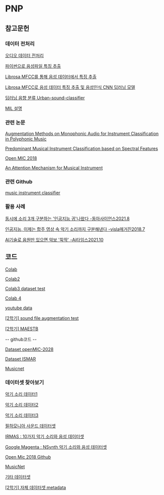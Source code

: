 # PNP

## 참고문헌

### 데이터 전처리

[오디오 데이터 전처리](https://hyunlee103.tistory.com/54)

[파이썬으로 음성파일 특징 추출](https://intrepidgeeks.com/tutorial/method-of-extracting-audio-file-features-using-python)

[Librosa MFCC를 통해 음성 데이터에서 특징 추출](https://jerimo.github.io/python/mfcc/)

[Librosa MFCC로 음성 데이터 특징 추출 및 음성인식 CNN 딥러닝 모델](https://youdaeng-com.tistory.com/m/5)

[딥러닝 음향 분류 Urban-sound-classifier](https://velog.io/@seaworld0125/%EB%94%A5%EB%9F%AC%EB%8B%9D-CNN-%EC%9D%8C%ED%96%A5%EB%B6%84%EB%A5%98)

[MIL 설명](https://koreapy.tistory.com/127)

### 관련 논문

[Augmentation Methods on Monophonic Audio for Instrument Classification in Polyphonic Music](https://paperswithcode.com/paper/augmentation-methods-on-monophonic-audio-for)

[Predominant Musical Instrument Classification based on Spectral Features](https://paperswithcode.com/paper/predominant-musical-instrument-classification)

[Open MIC 2018](https://paperswithcode.com/dataset/openmic-2018)

[An Attention Mechanism for Musical Instrument](https://paperswithcode.com/paper/an-attention-mechanism-for-musical-instrument)

### 관련 Github

[music instrument classifier](https://github.com/IvyZX/music-instrument-classifier)

### 활용 사례

[동시에 소리 3개 구분하는 '인공지능 귀'나왔다 -동아사이언스2021.8](https://m.dongascience.com/news.php?idx=48401&sns=kt)

[인공지능, 이제는 합주 영상 속 악기 소리까지 구분해낸다 -visla매거진2018.7](https://visla.kr/news/etc/77735/)

[AI기술로 음원만 있으면 악보 '뚝딱' -Ai타임스2021.10](http://www.aitimes.com/news/articleView.html?idxno=140852)

## 코드 

[Colab](https://colab.research.google.com/drive/1JC5bNd51gg72giEjvZxEVgNY_d5Zm6Vb?usp=sharing)

[Colab2](https://colab.research.google.com/drive/1G8YNHNouyku17XPenuttguYwtgApqEqv?usp=sharing)

[Colab3 dataset test](https://colab.research.google.com/drive/1XqoNlaOIdxnhdYXTaC7FO2jSu_XBJitm?usp=sharing)

[Colab 4](https://colab.research.google.com/drive/1PfAa85z65MihiMd__IPQWPHUmQWl3BJR?usp=sharing)

[youtube data](https://colab.research.google.com/drive/1-0BOmkr9VZHyJSUCOpud5OOen9TBMiLO?usp=sharing)

[[2학기] sound file augmentation test](https://colab.research.google.com/drive/1eyfEfO4iEz4UfhcLVZ9OwMQLwqC4yK1z?usp=sharing)

[[2학기] MAESTB](https://colab.research.google.com/drive/1ajIfuxWxtUwmJ2GtPcntWk--5RfBS8UB?usp=sharing)

-- github코드 --

[Dataset openMIC-2028](https://github.com/cosmir/openmic-2018/blob/master/examples/modeling-baseline.ipynb) 

[Dataset ISMAR](https://github.com/vntkumar8/musical-instrument-classification)

[Musicnet](https://github.com/jthickstun/pytorch_musicnet)

### 데이터셋 찾아보기
[악기 소리 데이터1](https://www.kaggle.com/datasets/mayur1999/wavfiles-of-instruments-audio?select=10Bass.wav)

[악기 소리 데이터2](https://github.com/ejhumphrey/minst-dataset)

[악기 소리 데이터3](https://www.kaggle.com/datasets/imsparsh/musicnet-dataset)

[필하모니아 사운드 데이터셋](https://philharmonia.co.uk/resources/sound-samples/)

[IRMAS : 10가지 악기 소리와 음성 데이터셋](https://www.upf.edu/web/mtg/irmas)

[Google Magenta : NSynth 악기 소리와 음성 데이터셋](https://magenta.tensorflow.org/datasets/nsynth#files)

[Open Mic 2018 Github](https://github.com/cosmir/openmic-2018)

[MusicNet](https://paperswithcode.com/dataset/musicnet)

[기타 데이터셋](https://paperswithcode.com/datasets?q=instrument&v=lst&o=match&mod=audio&page=1)

[[2학기] 자체 데이터셋 metadata](https://docs.google.com/spreadsheets/d/1moqewE_o9iac-Ca3kdcCx-jZq0Fi-ZY02Rv9eQn4PcY/edit#gid=0)
